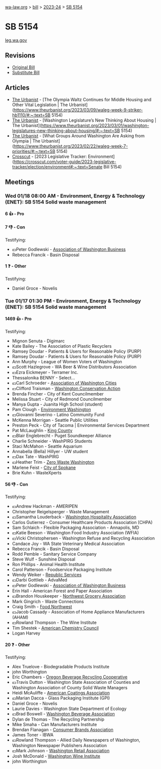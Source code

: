 [wa-law.org](/) > [bill](/bill/) > [2023-24](/bill/2023-24/) > [SB 5154](/bill/2023-24/sb/5154/)

# SB 5154
[leg.wa.gov](https://app.leg.wa.gov/billsummary?BillNumber=5154&Year=2023&Initiative=false)

## Revisions
* [Original Bill](1/)
* [Substitute Bill](S/)

## Articles
* [The Urbanist](/org/the_urbanist/) - [The Olympia Waltz Continues for Middle Housing and Other Vital Legislation | The Urbanist](https://www.theurbanist.org/2023/03/09/waleg-week-9-striker-hb1110/#:~:text=SB 5154)
* [The Urbanist](/org/the_urbanist/) - [Washington Legislature’s New Thinking About Housing | The Urbanist](https://www.theurbanist.org/2023/03/01/washington-legislatures-new-thinking-about-housing/#:~:text=SB 5154)
* [The Urbanist](/org/the_urbanist/) - [What Groups Around Washington Are Asking from Olympia | The Urbanist](https://www.theurbanist.org/2023/02/22/waleg-week-7-priorities/#:~:text=SB 5154)
* [Crosscut](/org/crosscut/) - [2023 Legislative Tracker: Environment](https://crosscut.com/voter-guide/2023-legislative-tracker/election/environment#:~:text=Senate Bill 5154)

## Meetings
### Wed 01/18 08:00 AM - Environment, Energy & Technology (ENET): SB 5154 Solid waste management
#### 6 👍 - Pro

#### 7 👎 - Con
Testifying:
* 💵Peter Godlewski - [Association of Washington Business](/org/association_of_washington_business/)
* Rebecca Francik - Basin Disposal

#### 1 ❓ - Other
Testifying:
* Daniel Groce - Novelis

### Tue 01/17 01:30 PM - Environment, Energy & Technology (ENET): SB 5154 Solid waste management
#### 1469 👍 - Pro
Testifying:
* Mignon Senuta - Digimarc
* Kate Bailey - The Association of Plastic Recyclers
* Ramsey Doudar - Patients & Users for Reasonable Policy (PURP)
* Ramsey Doudar - Patients & Users for Reasonable Policy (PURP)
* Ann Murphy - League of Women Voters of Washington
* 💵Scott Hazlegrove - WA Beer & Wine Distributors Association
* 💵Ezra Eickmeyer - Terramer Inc.
* Thessalonika BENNY - Select...
* 💵Carl Schroeder - [Association of Washington Cities](/org/association_of_washington_cities/)
* 💵Clifford Traisman - [Washington Conservation Action](/org/washington_conservation_action/)
* Brenda Fincher - City of Kent Councilmember
* Melissa Stuart - City of Redmond Councilmember
* Manya Gupta - Juanita High School (student)
* Pam Clough - [Environment Washington](/org/environment_washington/)
* 💵Giovanni Severino - Latino Community Fund
* McKenna Morrigan - Seattle Public Utilities
* Preston Peck - City of Tacoma | Environmental Services Department
* Pat McLaughlin - [King County](/org/king_county/)
* 💵Blair Englebrecht - Puget Soundkeeper Alliance
* Charlie Schneider - WashPIRG Students
* Staci McMahon - Seattle Aquarium
* Annabella (Bella) Hillyer - UW student
* 💵Dax Tate - WashPIRG
* 💵Heather Trim - [Zero Waste Washington](/org/zero_waste_washington/)
* Marlene Feist - [City of Spokane](/org/city_of_spokane/)
* Brie Kuhn - WasteXperts

#### 56 👎 - Con
Testifying:
* 💵Andrew Hackman - AMERIPEN
* Christopher Reigelsperger - Waste Management
* 💵Samantha Louderback - [Washington Hospitality Association](/org/washington_hospitality_association/)
* Carlos Gutierrez - Consumer Healthcare Products Association (CHPA)
* Sam Schlaich - Flexible Packaging Association - Annapolis, MD
* 💵Katie Beeson - Washington Food Industry Association (WFIA)
* 💵Vicki Christophersen - Washington Refuse and Recycling Association
* Candace Joy - WA State Veterinary Medical Association
* Rebecca Francik - Basin Disposal
* Rodd Pemble - Sanitary Service Company
* Steve Wulf - Sunshine Disposal
* Ron Phillips - Animal Health Institute
* Carol Patterson - Foodservice Packaging Institute
* Wendy Weiker - [Republic Services](/org/republic_services/)
* 💵Darbi Gottlieb - AdvaMed
* 💵Peter Godlewski - [Association of Washington Business](/org/association_of_washington_business/)
* Erin Hall - American Forest and Paper Association
* 💵Brandon Houskeeper - [Northwest Grocery Association](/org/northwest_grocery_association/)
* Mark Gingrich - Waste Connections
* Craig Smith - [Food Northwest](/org/food_northwest/)
* 💵Jacob Cassady - Association of Home Appliance Manufacturers (AHAM)
* 💵Rowland Thompson - The Wine Institute
* Tim Shestek - [American Chemistry Council](/org/american_chemistry_council/)
* Logan Harvey

#### 20 ❓ - Other
Testifying:
* Alex Truelove - Biodegradable Products Institute
* john Worthington
* Eric Chambers - [Oregon Beverage Recycling Cooperative](/org/oregon_beverage_recycling_cooperative/)
* 💵Travis Dutton - Washington State Association of Counties and Washington Association of County Solid Waste Managers
* Heidi McAuliffe - [American Coatings Association](/org/american_coatings_association/)
* 💵Marian Dacca - Glass Packaging Institute (GPI)
* Daniel Groce - Novelis
* Laurie Davies - Washington State Department of Ecology
* 💵Brad Boswell - [Washington Beverage Association](/org/washington_beverage_association/)
* Dylan de Thomas - The Recycling Partnership
* Mike Smaha - Can Manufacturers Institute
* Brendan Flanagan - [Consumer Brands Association](/org/consumer_brands_association/)
* James Toner - IBWA
* 💵Rowland Thompson - Allied Daily Newspapers of Washington, Washington Newspaper Publishers Association
* 💵Mark Johnson - [Washington Retail Association](/org/washington_retail_association/)
* Josh McDonald - [Washington Wine Institute](/org/washington_wine_institute/)
* john Worthington
